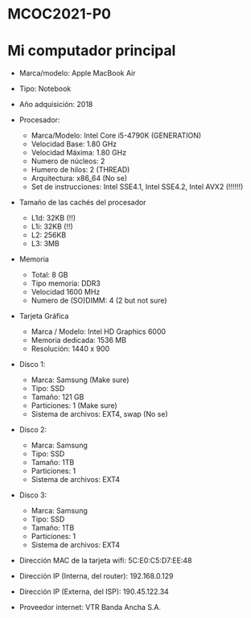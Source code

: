 # MCOC2021-P0

# Mi computador principal

* Marca/modelo: Apple MacBook Air
* Tipo: Notebook
* Año adquisición: 2018
* Procesador:
  * Marca/Modelo: Intel Core i5-4790K (GENERATION)
  * Velocidad Base: 1.80 GHz
  * Velocidad Máxima: 1.80 GHz
  * Numero de núcleos: 2 
  * Humero de hilos: 2 (THREAD)
  * Arquitectura: x86_64 (No se)
  * Set de instrucciones: Intel SSE4.1, Intel SSE4.2, Intel AVX2 (!!!!!!)
* Tamaño de las cachés del procesador
  * L1d: 32KB (!!)
  * L1i: 32KB (!!)
  * L2: 256KB
  * L3: 3MB
* Memoria 
  * Total: 8 GB
  * Tipo memoria: DDR3
  * Velocidad 1600 MHz
  * Numero de (SO)DIMM: 4 (2 but not sure)
* Tarjeta Gráfica
  * Marca / Modelo: Intel HD Graphics 6000
  * Memoria dedicada: 1536 MB
  * Resolución: 1440 x 900
* Disco 1: 
  * Marca: Samsung (Make sure)
  * Tipo: SSD
  * Tamaño: 121 GB
  * Particiones: 1 (Make sure)
  * Sistema de archivos: EXT4, swap (No se)
* Disco 2: 
  * Marca: Samsung
  * Tipo: SSD
  * Tamaño: 1TB
  * Particiones: 1
  * Sistema de archivos: EXT4
* Disco 3: 
  * Marca: Samsung
  * Tipo: SSD
  * Tamaño: 1TB
  * Particiones: 1
  * Sistema de archivos: EXT4
  
* Dirección MAC de la tarjeta wifi: 5C:E0:C5:D7:EE:48 
* Dirección IP (Interna, del router): 192.168.0.129
* Dirección IP (Externa, del ISP): 190.45.122.34
* Proveedor internet: VTR Banda Ancha S.A.




